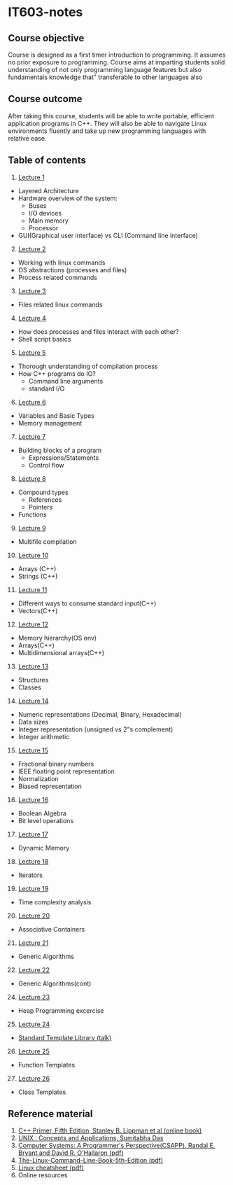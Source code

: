 # IT603-notes

## Course objective
Course is designed as a first timer introduction to programming. It assumes no prior exposure to programming. Course aims at imparting students solid understanding of not only programming language features but also fundamentals knowledge that" transferable to other languages also 

## Course outcome
After taking this course, students will be able to write portable, efficient application programs in C++. They will also be able to navigate Linux environments fluently and take up new programming languages with relative ease.

## Table of contents
1. [Lecture 1](lectures/Lecture1.md)
  - Layered Architecture
  - Hardware overview of the system:
    - Buses
    - I/O devices
    - Main memory
    - Processor
  - GUI(Graphical user interface) vs CLI (Command line interface)
2. [Lecture 2](lectures/Lecture2.md)
  - Working with linux commands
  - OS abstractions (processes and files)
  - Process related commands
3.  [Lecture 3](lectures/Lecture3.md)
  - Files related linux commands
4.  [Lecture 4](lectures/Lecture4.md)
  - How does processes and files interact with each other?
  - Shell script basics
5.  [Lecture 5](lectures/Lecture5.md)
  - Thorough understanding of compilation process
  - How C++ programs do IO?
    - Command line arguments
    - standard I/O  
6.  [Lecture 6](lectures/Lecture6.md)
  - Variables and Basic Types
  - Memory management
7.  [Lecture 7](lectures/Lecture7.md)
  - Building blocks of a program
    - Expressions/Statements
    - Control flow
8.  [Lecture 8](lectures/Lecture8.md)
- Compound types
  - References
  - Pointers
- Functions
9. [Lecture 9](lectures/Lecture9.md)
- Multifile compilation
10. [Lecture 10](lectures/Lecture10.md)
- Arrays (C++)
- Strings (C++)
11.  [Lecture 11](lectures/Lecture11.md)
- Different ways to consume standard input(C++)
- Vectors(C++)
12.  [Lecture 12](lectures/Lecture12.md)
- Memory hierarchy(OS env)
- Arrays(C++)
- Multidimensional arrays(C++)
13. [Lecture 13](lectures/Lecture13.md)
- Structures
- Classes
14. [Lecture 14](lectures/Lecture14.md)
- Numeric representations (Decimal, Binary, Hexadecimal)
- Data sizes
- Integer representation (unsigned vs 2"s complement)
- Integer arithmetic
15. [Lecture 15](lectures/Lecture15.md)
- Fractional binary numbers
- IEEE floating point representation
- Normalization
- Biased representation
16. [Lecture 16](lectures/Lecture16.md)
- Boolean Algebra
- Bit level operations
17. [Lecture 17](lectures/Lecture17.md)
- Dynamic Memory
18. [Lecture 18](lectures/Lecture18.md)
- Iterators
19. [Lecture 19](lectures/Lecture19.md)
- Time complexity analysis
20. [Lecture 20](lectures/Lecture20.md)
- Associative Containers
21. [Lecture 21](lectures/Lecture21.md)
- Generic Algorithms
22. [Lecture 22](lectures/Lecture22.md)
- Generic Algorithms(cont)
24. [Lecture 23](lectures/Lecture23.md)
- Heap Programming excercise
25. [Lecture 24](https://github.com/CppCon/CppCon2021/blob/main/Presentations/back_to_basics_classic_stl__bob_steagall__cppcon_2021_1.pdf)
- [Standard Template Library (talk)](https://www.youtube.com/watch?v=tXUXl_RzkAk)  
26. [Lecture 25](lectures/Lecture25.md)
- Function Templates
27. [Lecture 26](lectures/Lecture26.md)
- Class Templates
## Reference material
1. [C++ Primer, Fifth Edition, Stanley B. Lippman et al (online book)](https://cpp-primer.pages.dev/book/010-chapter_1._getting_started.html)
2. [UNIX : Concepts and Applications, Sumitabha Das](https://www.goodreads.com/book/show/13020835-unix-concepts-and-applications)
3. [Computer Systems: A Programmer's Perspective(CSAPP), Randal E. Bryant and David R. O'Hallaron (pdf)](https://www.cs.sfu.ca/~ashriram/Courses/CS295/assets/books/CSAPP_2016.pdf)
4. [The-Linux-Command-Line-Book-5th-Edition (pdf)](https://openlab.citytech.cuny.edu/emt2390l/files/2020/03/The-Linux-Command-Line-Book-5th-Edition.pdf)
5. [Linux cheatsheet (pdf)](https://phoenixnap.com/kb/wp-content/uploads/2023/11/linux-commands-cheat-sheet-pdf.pdf)
6. Online resources
